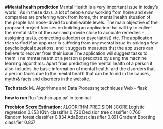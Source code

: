 **#Mental health prediction**
Mental Health is a very important issue in today’s world . As in these days, a lot of people now working from home and even companies are preferring work from home, the mental health situation of the people has nose- dived to unbelievable levels. The main objective of the proposed project focuses on building an application that will try to collect the mental state of the user and provide close to accurate remedies – assigning tasks, connecting a doctor( or psychiatrist) etc. The application tries to find if an app user is suffering from any mental issue by asking a few psychological questions, and it suggests measures that the app users can believe to recover from their issue.The application will suggest tasks to them. The mental health of a person is predicted by using the machine learning algorithms. Apart from predicting the mental health of a person it also includes the basic information of mental health, and the disorders that a person faces due to the mental health that can be found in the causes, myths& facts and disorders in the website.

**Tech stack**
ML Algorithms and Data Processng techniques
Web - flask

**how to run**
Run 'python app.py' in terminal

**Precision Score Estimation:**
        ALGORITHM	                    PRECISION SCORE
Logistic regression	0.853
KNN classifier	0.720
Decision tree classifier	0.760
Random forest classifier	0.834
AdaBoost classifier	0.861
Gradient Boosting classifier	0.837
